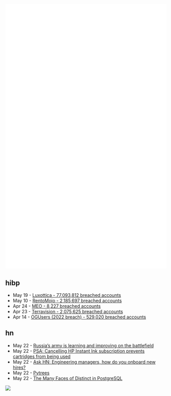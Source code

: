 ![Metrics](https://raw.githubusercontent.com/phixion/phixion/master/metrics.svg)

## hibp

<!--
for https://github.com/phixion/phixion/blob/main/.github/workflows/feeds.yml
-->
<!--START_SECTION:haveibeenpwnd-->
- May 19 - [Luxottica - 77,093,812 breached accounts](https://haveibeenpwned.com/PwnedWebsites#Luxottica)
- May 10 - [RentoMojo - 2,185,697 breached accounts](https://haveibeenpwned.com/PwnedWebsites#RentoMojo)
- Apr 24 - [MEO - 8,227 breached accounts](https://haveibeenpwned.com/PwnedWebsites#MEO)
- Apr 23 - [Terravision - 2,075,625 breached accounts](https://haveibeenpwned.com/PwnedWebsites#Terravision)
- Apr 14 - [OGUsers (2022 breach) - 529,020 breached accounts](https://haveibeenpwned.com/PwnedWebsites#OGUsers2022)
<!--END_SECTION:haveibeenpwnd-->

## hn

<!--
for https://github.com/phixion/phixion/blob/main/.github/workflows/feeds.yml
-->
<!--START_SECTION:hn-->
- May 22 - [Russia’s army is learning and improving on the battlefield](https://www.economist.com/europe/2023/05/21/russias-army-is-learning-on-the-battlefield)
- May 22 - [PSA: Cancelling HP Instant Ink subscription prevents cartridges from being used](https://news.ycombinator.com/item?id=36030156)
- May 22 - [Ask HN: Engineering managers, how do you onboard new hires?](https://news.ycombinator.com/item?id=36029409)
- May 22 - [Pytrees](https://jax.readthedocs.io/en/latest/pytrees.html)
- May 22 - [The Many Faces of Distinct in PostgreSQL](https://hakibenita.com/the-many-faces-of-distinct-in-postgre-sql)
<!--END_SECTION:hn-->

<!--
for https://yhype.me
-->
![](https://hit.yhype.me/github/profile?user_id=13013670)
